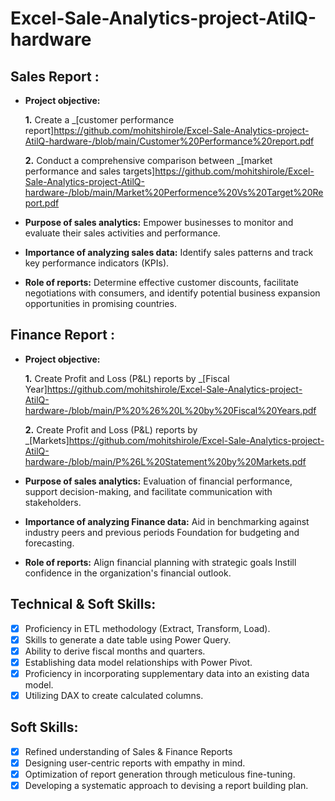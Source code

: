 # Excel-Sale-Analytics-project-AtilQ-hardware

## Sales Report :


- **Project objective:** 

    **1.** Create a _[customer performance report]https://github.com/mohitshirole/Excel-Sale-Analytics-project-AtilQ-hardware-/blob/main/Customer%20Performance%20report.pdf

    **2.** Conduct a comprehensive comparison between _[market performance and sales targets]https://github.com/mohitshirole/Excel-Sale-Analytics-project-AtilQ-hardware-/blob/main/Market%20Performence%20Vs%20Target%20Report.pdf

- **Purpose of sales analytics:** Empower businesses to monitor and evaluate their sales activities and performance.

- **Importance of analyzing sales data:** Identify sales patterns and track key performance indicators (KPIs).

- **Role of reports:** Determine effective customer discounts, facilitate negotiations with consumers, and identify potential business expansion opportunities in promising countries.


## Finance Report :

- **Project objective:** 

    **1.** Create Profit and Loss (P&L) reports by _[Fiscal Year]https://github.com/mohitshirole/Excel-Sale-Analytics-project-AtilQ-hardware-/blob/main/P%20%26%20L%20by%20Fiscal%20Years.pdf

   **2.** Create Profit and Loss (P&L) reports by _[Markets]https://github.com/mohitshirole/Excel-Sale-Analytics-project-AtilQ-hardware-/blob/main/P%26L%20Statement%20by%20Markets.pdf

- **Purpose of sales analytics:** Evaluation of financial performance, support decision-making, and facilitate communication with stakeholders.

- **Importance of analyzing Finance data:** Aid in benchmarking against industry peers and previous periods Foundation for budgeting and forecasting.

- **Role of reports:** Align financial planning with strategic goals Instill confidence in the organization's financial outlook.


## Technical & Soft Skills:
- [x]	Proficiency in ETL methodology (Extract, Transform, Load).
- [x]	Skills to generate a date table using Power Query.
- [x]	Ability to derive fiscal months and quarters.
- [x]	Establishing data model relationships with Power Pivot.
- [x]	Proficiency in incorporating supplementary data into an existing data model.
- [x]	Utilizing DAX to create calculated columns.

## Soft Skills:
- [x]	Refined understanding of Sales & Finance Reports
- [x]	Designing user-centric reports with empathy in mind.
- [x]	Optimization of report generation through meticulous fine-tuning.
- [x]	Developing a systematic approach to devising a report building plan.
